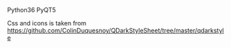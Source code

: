 
Python36
PyQT5


Css and icons is taken from https://github.com/ColinDuquesnoy/QDarkStyleSheet/tree/master/qdarkstyle

